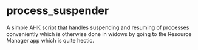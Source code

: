 # process_suspender
A simple AHK script that handles suspending and resuming of processes conveniently which is otherwise done in widows by going to the Resource Manager app which is quite hectic.
